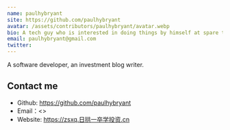 ```yaml
---
name: paulhybryant
site: https://github.com/paulhybryant
avatar: /assets/contributors/paulhybryant/avatar.webp
bio: A tech guy who is interested in doing things by himself at spare time, and passionate in learning and sharing everything about investment.
email: paulhybryant@gmail.com
twitter:
---
```


A software developer, an investment blog writer.

## Contact me

- Github: <https://github.com/paulhybryant>
- Email：<>
- Website: <https://zsxq.日拱一卒学投资.cn>
